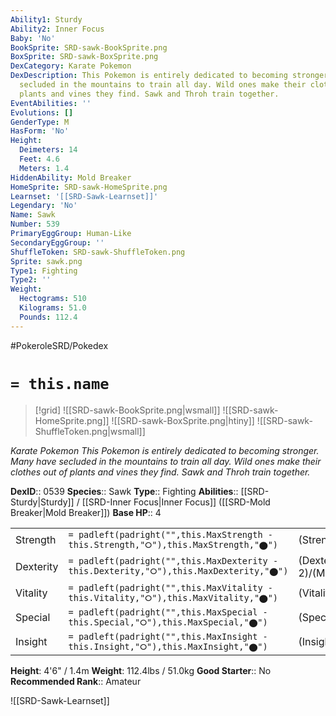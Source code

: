 ```yaml
---
Ability1: Sturdy
Ability2: Inner Focus
Baby: 'No'
BookSprite: SRD-sawk-BookSprite.png
BoxSprite: SRD-sawk-BoxSprite.png
DexCategory: Karate Pokemon
DexDescription: This Pokemon is entirely dedicated to becoming stronger. Many have
  secluded in the mountains to train all day. Wild ones make their clothes out of
  plants and vines they find. Sawk and Throh train together.
EventAbilities: ''
Evolutions: []
GenderType: M
HasForm: 'No'
Height:
  Deimeters: 14
  Feet: 4.6
  Meters: 1.4
HiddenAbility: Mold Breaker
HomeSprite: SRD-sawk-HomeSprite.png
Learnset: '[[SRD-Sawk-Learnset]]'
Legendary: 'No'
Name: Sawk
Number: 539
PrimaryEggGroup: Human-Like
SecondaryEggGroup: ''
ShuffleToken: SRD-sawk-ShuffleToken.png
Sprite: sawk.png
Type1: Fighting
Type2: ''
Weight:
  Hectograms: 510
  Kilograms: 51.0
  Pounds: 112.4
---
```


#PokeroleSRD/Pokedex

# `= this.name`

> [!grid]
> ![[SRD-sawk-BookSprite.png|wsmall]]
> ![[SRD-sawk-HomeSprite.png]]
> ![[SRD-sawk-BoxSprite.png|htiny]]
> ![[SRD-sawk-ShuffleToken.png|wsmall]]


*Karate Pokemon*
*This Pokemon is entirely dedicated to becoming stronger. Many have secluded in the mountains to train all day. Wild ones make their clothes out of plants and vines they find. Sawk and Throh train together.*

**DexID**:: 0539
**Species**:: Sawk
**Type**:: Fighting
**Abilities**:: [[SRD-Sturdy|Sturdy]] / [[SRD-Inner Focus|Inner Focus]] ([[SRD-Mold Breaker|Mold Breaker]])
**Base HP**:: 4

|           |                                                                                        |                                          |
| --------- | -------------------------------------------------------------------------------------- | ---------------------------------------- |
| Strength  | `= padleft(padright("",this.MaxStrength - this.Strength,"⭘"),this.MaxStrength,"⬤")`    | (Strength::3)/(MaxStrength::7)   |
| Dexterity | `= padleft(padright("",this.MaxDexterity - this.Dexterity,"⭘"),this.MaxDexterity,"⬤")` | (Dexterity:: 2)/(MaxDexterity::5) |
| Vitality  | `= padleft(padright("",this.MaxVitality - this.Vitality,"⭘"),this.MaxVitality,"⬤")`    | (Vitality::2)/(MaxVitality::5)   |
| Special   | `= padleft(padright("",this.MaxSpecial - this.Special,"⭘"),this.MaxSpecial,"⬤")`       | (Special::1)/(MaxSpecial::3)     |
| Insight   | `= padleft(padright("",this.MaxInsight - this.Insight,"⭘"),this.MaxInsight,"⬤")`       | (Insight::2)/(MaxInsight::5)     |

**Height**: 4'6" / 1.4m
**Weight**: 112.4lbs / 51.0kg
**Good Starter**:: No
**Recommended Rank**:: Amateur

![[SRD-Sawk-Learnset]]